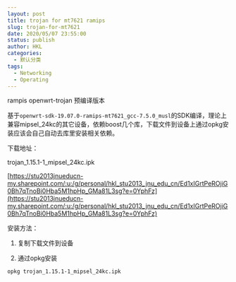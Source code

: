 ```yaml
---
layout: post
title: trojan for mt7621 ramips
slug: trojan-for-mt7621
date: 2020/05/07 23:55:00
status: publish
author: HKL
categories: 
  - 默认分类
tags: 
  - Networking
  - Operating
---
```


rampis openwrt-trojan 预编译版本

基于`openwrt-sdk-19.07.0-ramips-mt7621_gcc-7.5.0_musl`的SDK编译，理论上兼容mipsel_24kc的其它设备，依赖boost几个库，下载文件到设备上通过opkg安装应该会自己自动去库里安装相关依赖。


下载地址：


trojan_1.15.1-1_mipsel_24kc.ipk

[https://stu2013jnueducn-my.sharepoint.com/:u:/g/personal/hkl_stu2013_jnu_edu_cn/Ed1xIGrtPeROjiG0Bh7qTnoBi0Hba5M1hpHp_GMa81L3sg?e=0YphFz](https://stu2013jnueducn-my.sharepoint.com/:u:/g/personal/hkl_stu2013_jnu_edu_cn/Ed1xIGrtPeROjiG0Bh7qTnoBi0Hba5M1hpHp_GMa81L3sg?e=0YphFz)


安装方法：

1. 复制下载文件到设备


2. 通过opkg安装

```bash
opkg trojan_1.15.1-1_mipsel_24kc.ipk
```
